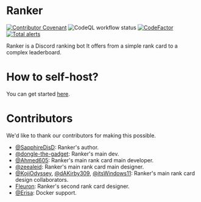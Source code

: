 # Ranker
[![Contributor Covenant](https://img.shields.io/badge/Contributor%20Covenant-2.1-4baaaa.svg)](CODE_OF_CONDUCT.md)
![CodeQL workflow status](https://github.com/Ranker-Team/Ranker/actions/workflows/codeql-analysis.yml/badge.svg)
[![CodeFactor](https://www.codefactor.io/repository/github/ranker-team/ranker/badge)](https://www.codefactor.io/repository/github/ranker-team/ranker)
[![Total alerts](https://img.shields.io/lgtm/alerts/g/Ranker-Team/Ranker.svg?logo=lgtm&logoWidth=18)](https://lgtm.com/projects/g/Ranker-Team/Ranker/alerts/)

Ranker is a Discord ranking bot It offers from a simple rank card to a complex leaderboard.

# How to self-host?
You can get started [here](/docs/get-started/ddev.md).

# Contributors
We'd like to thank our contributors for making this possible. 
- [@SapphireDisD](https://github.com/SapphireDisD): Ranker's author.
- [@dongle-the-gadget](https://github.com/dongle-the-gadget): Ranker's main dev.
- [@Ahmed605](https://github.com/Ahmed605): Ranker's main rank card main developer.
- [@zeealeid](https://github.com/zeealeid): Ranker's main rank card main designer.
- [@KojiOdyssey](https://github.com/KojiOdyssey), [@dAKirby309](https://github.com/dAKirby309), [@itsWindows11](https://github.com/itsWindows11): Ranker's main rank card design collaborators.
- [Fleuron](https://discord.com/users/188482204601548800): Ranker's second rank card designer.
- [@Erisa](https://github.com/Erisa): Docker support.

